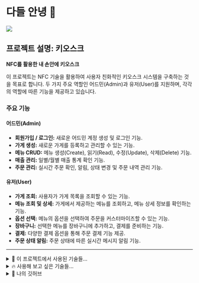 # 다들 안녕 👋
<img src="https://capsule-render.vercel.app/api?type=waving&color=39FF14&height=150&section=header&text=NFC%20%EB%A5%BC%20%ED%99%9C%EC%9A%A9%ED%95%9C%20%EB%82%B4%20%EC%86%90%EC%95%88%EC%97%90%20%ED%82%A4%EC%98%A4%EC%8A%A4%ED%81%AC&fontSize=30&fontAlignY=35" />



## 프로젝트 설명: 키오스크

**NFC를 활용한 내 손안에 키오스크**

이 프로젝트는 NFC 기술을 활용하여 사용자 친화적인 키오스크 시스템을 구축하는 것을 목표로 합니다. 두 가지 주요 역할인 어드민(Admin)과 유저(User)를 지원하며, 각각의 역할에 따른 기능을 제공하고 있습니다.

### 주요 기능

#### 어드민(Admin)
- **회원가입 / 로그인:** 새로운 어드민 계정 생성 및 로그인 기능.
- **가게 생성:** 새로운 가게를 등록하고 관리할 수 있는 기능.
- **메뉴 CRUD:** 메뉴 생성(Create), 읽기(Read), 수정(Update), 삭제(Delete) 기능.
- **매출 관리:** 일별/월별 매출 통계 확인 기능.
- **주문 관리:** 실시간 주문 확인, 알림, 상태 변경 및 주문 내역 관리 기능.

#### 유저(User)
- **가게 조회:** 사용자가 가게 목록을 조회할 수 있는 기능.
- **메뉴 조회 및 상세:** 가게에서 제공하는 메뉴를 조회하고, 메뉴 상세 정보를 확인하는 기능.
- **옵션 선택:** 메뉴의 옵션을 선택하여 주문을 커스터마이즈할 수 있는 기능.
- **장바구니:** 선택한 메뉴를 장바구니에 추가하고, 결제를 준비하는 기능.
- **결제:** 다양한 결제 옵션을 통해 주문 결제 기능 제공.
- **주문 상태 알림:** 주문 상태에 따른 실시간 메시지 알림 기능.

---

<details>
  <summary>🍇 이 프로젝트에서 사용된 기술들...</summary>

  <p>
    <img src="https://img.shields.io/badge/MySQL-4479A1?style=for-the-badge&logo=mysql&logoColor=white"/>
    <img src="https://img.shields.io/badge/Next.js-000000?style=for-the-badge&logo=nextdotjs&logoColor=white"/>
    <img src="https://img.shields.io/badge/JavaScript-F7DF1E?style=for-the-badge&logo=javascript&logoColor=black"/>
    <img src="https://img.shields.io/badge/HTML5-E34F26?style=for-the-badge&logo=html5&logoColor=white"/>
    <img src="https://img.shields.io/badge/CSS3-1572B6?style=for-the-badge&logo=css3&logoColor=white"/>
    <img src="https://img.shields.io/badge/Amazon%20AWS-232F3E?style=for-the-badge&logo=amazon-aws&logoColor=white"/>
    <img src="https://img.shields.io/badge/EC2-FF9900?style=for-the-badge&logo=amazon-ec2&logoColor=white"/>
    <img src="https://img.shields.io/badge/RDS-527FFF?style=for-the-badge&logo=amazon-rds&logoColor=white"/>
    <img src="https://img.shields.io/badge/React-61DAFB?style=for-the-badge&logo=react&logoColor=black"/>
    <img src="https://img.shields.io/badge/GitHub%20Actions-2088FF?style=for-the-badge&logo=github-actions&logoColor=white"/>
    <img src="https://img.shields.io/badge/Git-F05032?style=for-the-badge&logo=git&logoColor=white"/>
    <img src="https://img.shields.io/badge/GitHub-181717?style=for-the-badge&logo=github&logoColor=white"/>
    <img src="https://img.shields.io/badge/Firebase-FFCA28?style=for-the-badge&logo=firebase&logoColor=black"/>
    <img src="https://img.shields.io/badge/CoolSMS-2B579A?style=for-the-badge&logo=twilio&logoColor=white"/>
    <img src="https://img.shields.io/badge/JWT-000000?style=for-the-badge&logo=json-web-tokens&logoColor=white"/>
    <img src="https://img.shields.io/badge/Amazon%20S3-569A31?style=for-the-badge&logo=amazon-s3&logoColor=white"/>
    <img src="https://img.shields.io/badge/TypeScript-3178C6?style=for-the-badge&logo=typescript&logoColor=white"/>
    <img src="https://img.shields.io/badge/Docker-2496ED?style=for-the-badge&logo=docker&logoColor=white"/>
    <img src="https://img.shields.io/badge/Toss%20Payments-1F8DD6?style=for-the-badge&logo=readme&logoColor=white"/>
    <img src="https://img.shields.io/badge/Axios-5A29E4?style=for-the-badge&logo=axios&logoColor=white"/>
    <img src="https://img.shields.io/badge/Tailwind%20CSS-06B6D4?style=for-the-badge&logo=tailwindcss&logoColor=white"/>
  </p>

</details>

<details>
  <summary>🔥 사용해 보고 싶은 기술들...</summary>

  <p>
    <img src="https://img.shields.io/badge/Redis-DC382D?style=for-the-badge&logo=redis&logoColor=white"/>
    <img src="https://img.shields.io/badge/TTS-002E5E?style=for-the-badge&logo=readme&logoColor=white"/>
  </p>

</details>

<details>
  <summary>🔷 나의 깃허브</summary>

  <p>
    - [GitHub Profile](https://github.com/leedonguk0809)
    - [KioSSGk Organization Repository](https://github.com/KioSSGk/kiossgk)
  </p>

</details>
